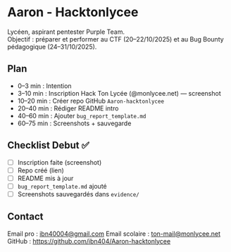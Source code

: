 # Aaron - Hacktonlycee

Lycéen, aspirant pentester Purple Team.  
Objectif : préparer et performer au CTF (20–22/10/2025) et au Bug Bounty pédagogique (24–31/10/2025).

## Plan 
- 0–3 min : Intention 
- 3–10 min : Inscription Hack Ton Lycée (@monlycee.net) — screenshot
- 10–20 min : Créer repo GitHub `Aaron-hacktonlycee`
- 20–40 min : Rédiger README intro
- 40–60 min : Ajouter `bug_report_template.md`
- 60–75 min : Screenshots + sauvegarde

## Checklist Debut ✅
- [ ] Inscription faite (screenshot)
- [ ] Repo créé (lien)
- [ ] README mis à jour
- [ ] `bug_report_template.md` ajouté
- [ ] Screenshots sauvegardés dans `evidence/`

## Contact
Email pro : ibn40004@gmail.com
Email scolaire : ton-mail@monlycee.net
GitHub : https://github.com/ibn404/Aaron-hacktonlycee
